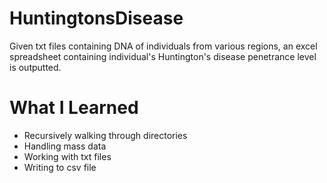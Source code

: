 # HuntingtonsDisease

Given txt files containing DNA of individuals from various regions, an excel spreadsheet containing individual's Huntington's disease penetrance level is outputted.

# What I Learned

* Recursively walking through directories
* Handling mass data
* Working with txt files
* Writing to csv file
